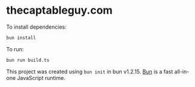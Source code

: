 # thecaptableguy.com

To install dependencies:

```bash
bun install
```

To run:

```bash
bun run build.ts
```

This project was created using `bun init` in bun v1.2.15. [Bun](https://bun.sh) is a fast all-in-one JavaScript runtime.
